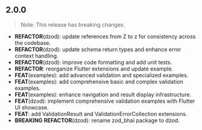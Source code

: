 ## 2.0.0

> Note: This release has breaking changes.

 - **REFACTOR**(dzod): update references from Z to z for consistency across the codebase.
 - **REFACTOR**(dzod): update schema return types and enhance error context handling.
 - **REFACTOR**(dzod): improve code formatting and add unit tests.
 - **REFACTOR**: reorganize Flutter extensions and update example.
 - **FEAT**(examples): add advanced validation and specialized examples.
 - **FEAT**(examples): add comprehensive basic and complex validation examples.
 - **FEAT**(examples): enhance navigation and result display infrastructure.
 - **FEAT**(dzod): implement comprehensive validation examples with Flutter UI showcase.
 - **FEAT**: add ValidationResult and ValidationErrorCollection extensions.
 - **BREAKING** **REFACTOR**(dzod): rename zod_bhai package to dzod.

